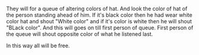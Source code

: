 They will for a queue of altering colors of hat. And look the color of hat of the person standing ahead of him. If it's black color then he had wear white color hat and shout "White color" and if it's color is white then he will shout "BLack color". And this will goes on till first person of queue. First person of the queue will shout opposite color of what he listened last.

In this way all will be free.